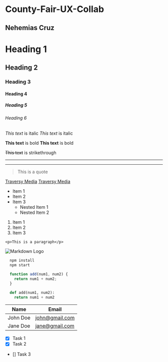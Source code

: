 # County-Fair-UX-Collab

## Nehemias Cruz

<!-- Headings -->
# Heading 1
## Heading 2
### Heading 3
#### Heading 4
##### Heading 5
###### Heading 6
<!-- Italics -->
*This text* is italic
_This text_ is italic
<!-- Strong -->
**This text** is bold
__This text__ is bold
<!-- Strikethrough -->
~~This text~~ is strikethrough
<!-- Horizontal Rule -->
---
___
<!-- Blockquote -->
> This is a quote
<!-- Links -->
[Traversy Media](http://www.traversymedia.com)
[Traversy Media](http://www.traversymedia.com "Traversy Media")
<!-- UL -->
* Item 1
* Item 2
* Item 3
  * Nested Item 1
  * Nested Item 2
<!-- OL -->
1. Item 1
1. Item 2
1. Item 3
<!-- Inline Code Block -->
`<p>This is a paragraph</p>`
<!-- Images -->
![Markdown Logo](https://markdown-here.com/img/icon256.png)
<!-- Github Markdown -->
<!-- Code Blocks -->
```bash
  npm install
  npm start
```
```javascript
  function add(num1, num2) {
    return num1 + num2;
  }
```
```python
  def add(num1, num2):
    return num1 + num2
```
<!-- Tables -->
| Name     | Email          |
| -------- | -------------- |
| John Doe | john@gmail.com |
| Jane Doe | jane@gmail.com |
<!-- Task List -->
* [x] Task 1
* [x] Task 2
* [] Task 3